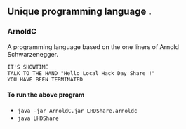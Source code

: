 ## Unique programming language .
### ArnoldC
A programming language based on the one liners of Arnold Schwarzenegger.

```
IT'S SHOWTIME
TALK TO THE HAND "Hello Local Hack Day Share !"
YOU HAVE BEEN TERMINATED

```
#### To run the above program 
- `java -jar ArnoldC.jar LHDShare.arnoldc`
- `java LHDShare`
